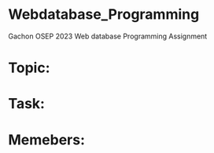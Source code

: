 # Webdatabase_Programming
Gachon OSEP 2023 Web database Programming Assignment 


# Topic: 


# Task: 


# Memebers: 
